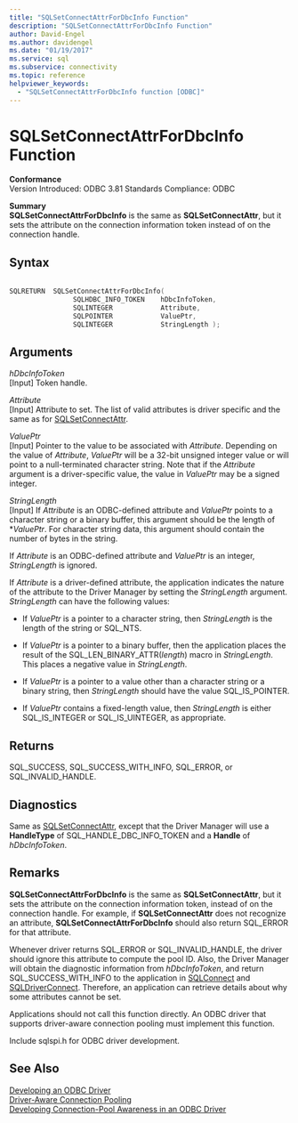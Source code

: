```yaml
---
title: "SQLSetConnectAttrForDbcInfo Function"
description: "SQLSetConnectAttrForDbcInfo Function"
author: David-Engel
ms.author: davidengel
ms.date: "01/19/2017"
ms.service: sql
ms.subservice: connectivity
ms.topic: reference
helpviewer_keywords:
  - "SQLSetConnectAttrForDbcInfo function [ODBC]"
---
```

# SQLSetConnectAttrForDbcInfo Function
**Conformance**  
 Version Introduced: ODBC 3.81 Standards Compliance: ODBC  
  
 **Summary**  
 **SQLSetConnectAttrForDbcInfo** is the same as **SQLSetConnectAttr**, but it sets the attribute on the connection information token instead of on the connection handle.  
  
## Syntax  
  
```cpp
  
SQLRETURN  SQLSetConnectAttrForDbcInfo(  
                SQLHDBC_INFO_TOKEN    hDbcInfoToken,  
                SQLINTEGER            Attribute,  
                SQLPOINTER            ValuePtr,  
                SQLINTEGER            StringLength );  
```  
  
## Arguments  
 *hDbcInfoToken*  
 [Input] Token handle.  
  
 *Attribute*  
 [Input] Attribute to set. The list of valid attributes is driver specific and the same as for [SQLSetConnectAttr](../../../odbc/reference/syntax/sqlsetconnectattr-function.md).  
  
 *ValuePtr*  
 [Input] Pointer to the value to be associated with *Attribute*. Depending on the value of *Attribute*, *ValuePtr* will be a 32-bit unsigned integer value or will point to a null-terminated character string. Note that if the *Attribute* argument is a driver-specific value, the value in *ValuePtr* may be a signed integer.  
  
 *StringLength*  
 [Input] If *Attribute* is an ODBC-defined attribute and *ValuePtr* points to a character string or a binary buffer, this argument should be the length of **ValuePtr*. For character string data, this argument should contain the number of bytes in the string.  
  
 If *Attribute* is an ODBC-defined attribute and *ValuePtr* is an integer, *StringLength* is ignored.  
  
 If *Attribute* is a driver-defined attribute, the application indicates the nature of the attribute to the Driver Manager by setting the *StringLength* argument. *StringLength* can have the following values:  
  
-   If *ValuePtr* is a pointer to a character string, then *StringLength* is the length of the string or SQL_NTS.  
  
-   If *ValuePtr* is a pointer to a binary buffer, then the application places the result of the SQL_LEN_BINARY_ATTR(*length*) macro in *StringLength*. This places a negative value in *StringLength*.  
  
-   If *ValuePtr* is a pointer to a value other than a character string or a binary string, then *StringLength* should have the value SQL_IS_POINTER.  
  
-   If *ValuePtr* contains a fixed-length value, then *StringLength* is either SQL_IS_INTEGER or SQL_IS_UINTEGER, as appropriate.  
  
## Returns  
 SQL_SUCCESS, SQL_SUCCESS_WITH_INFO, SQL_ERROR, or SQL_INVALID_HANDLE.  
  
## Diagnostics  
 Same as [SQLSetConnectAttr](../../../odbc/reference/syntax/sqlsetconnectattr-function.md), except that the Driver Manager will use a **HandleType** of SQL_HANDLE_DBC_INFO_TOKEN and a **Handle** of *hDbcInfoToken*.  
  
## Remarks  
 **SQLSetConnectAttrForDbcInfo** is the same as **SQLSetConnectAttr**, but it sets the attribute on the connection information token, instead of on the connection handle. For example, if **SQLSetConnectAttr** does not recognize an attribute, **SQLSetConnectAttrForDbcInfo** should also return SQL_ERROR for that attribute.  
  
 Whenever driver returns SQL_ERROR or SQL_INVALID_HANDLE, the driver should ignore this attribute to compute the pool ID. Also, the Driver Manager will obtain the diagnostic information from *hDbcInfoToken*, and return SQL_SUCCESS_WITH_INFO to the application in [SQLConnect](../../../odbc/reference/syntax/sqlconnect-function.md) and [SQLDriverConnect](../../../odbc/reference/syntax/sqldriverconnect-function.md). Therefore, an application can retrieve details about why some attributes cannot be set.  
  
 Applications should not call this function directly. An ODBC driver that supports driver-aware connection pooling must implement this function.  
  
 Include sqlspi.h for ODBC driver development.  
  
## See Also  
 [Developing an ODBC Driver](../../../odbc/reference/develop-driver/developing-an-odbc-driver.md)   
 [Driver-Aware Connection Pooling](../../../odbc/reference/develop-app/driver-aware-connection-pooling.md)   
 [Developing Connection-Pool Awareness in an ODBC Driver](../../../odbc/reference/develop-driver/developing-connection-pool-awareness-in-an-odbc-driver.md)
